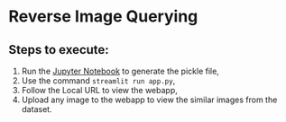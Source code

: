 # Reverse Image Querying

## Steps to execute:
1. Run the [Jupyter Notebook](code.ipynb) to generate the pickle file,
2. Use the command `streamlit run app.py`,
3. Follow the Local URL to view the webapp,
4. Upload any image to the webapp to view the similar images from the dataset.